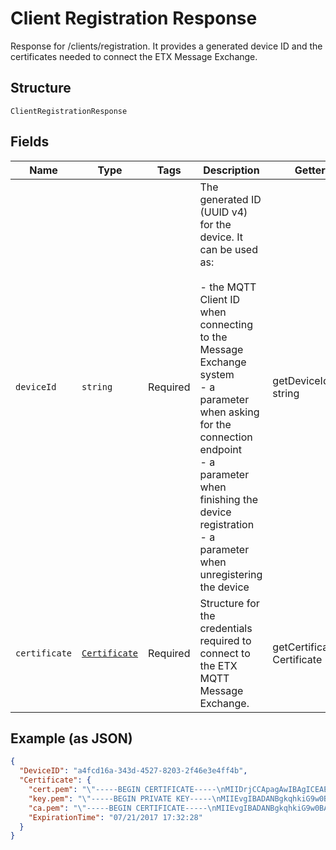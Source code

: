 
# Client Registration Response

Response for /clients/registration. It provides a generated device ID and the certificates needed to connect the ETX Message Exchange.

## Structure

`ClientRegistrationResponse`

## Fields

| Name | Type | Tags | Description | Getter | Setter |
|  --- | --- | --- | --- | --- | --- |
| `deviceId` | `string` | Required | The generated ID (UUID v4) for the device. It can be used as:<br><br>- the MQTT Client ID when connecting to the Message Exchange system<br>- a parameter when asking for the connection endpoint<br>- a parameter when finishing the device registration<br>- a parameter when unregistering the device | getDeviceId(): string | setDeviceId(string deviceId): void |
| `certificate` | [`Certificate`](../../doc/models/certificate.md) | Required | Structure for the credentials required to connect to the ETX MQTT Message Exchange. | getCertificate(): Certificate | setCertificate(Certificate certificate): void |

## Example (as JSON)

```json
{
  "DeviceID": "a4fcd16a-343d-4527-8203-2f46e3e4ff4b",
  "Certificate": {
    "cert.pem": "\"-----BEGIN CERTIFICATE-----\nMIIDrjCCApagAwIBAgICEAEwDQYJKoZIhvcNAQELBQAwUjELMAkGA1UEBhMCQVUx\n...\nuuA1Zog3aBOeeEzp9SEJBMTJRYPXbK4e8Xer+7m98OL/3g==\n-----END CERTIFICATE-----\"\n",
    "key.pem": "\"-----BEGIN PRIVATE KEY-----\nMIIEvgIBADANBgkqhkiG9w0BAQEFAASCBKgwggSkAgEAAoIBAQDa1lF7DWudshQ5\n...\nJbjD2hacWGzpKzTfn5Mt1frE\n-----END PRIVATE KEY-----\"\n",
    "ca.pem": "\"-----BEGIN CERTIFICATE-----\nMIIEvgIBADANBgkqhkiG9w0BAQEFAASCBKgwggSkAgEAAoIBAQDa1lF7DWudshQ5\n...\nJbjD2hacWGzpKzTfn5Mt1frE\n-----END CERTIFICATE-----\"\n",
    "ExpirationTime": "07/21/2017 17:32:28"
  }
}
```

